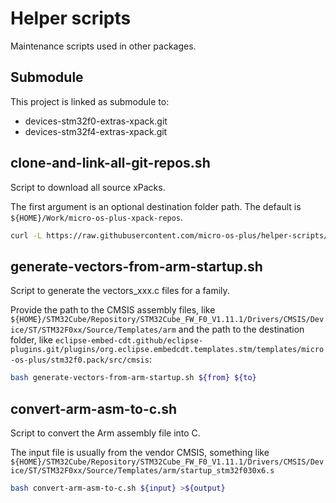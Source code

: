 
# Helper scripts

Maintenance scripts used in other packages.

## Submodule

This project is linked as submodule to:

- devices-stm32f0-extras-xpack.git
- devices-stm32f4-extras-xpack.git

## clone-and-link-all-git-repos.sh

Script to download all source xPacks.

The first argument is an optional destination folder path. The default is
`${HOME}/Work/micro-os-plus-xpack-repos`.

```sh
curl -L https://raw.githubusercontent.com/micro-os-plus/helper-scripts/main/clone-and-link-all-git-repos.sh | bash - 
```

## generate-vectors-from-arm-startup.sh

Script to generate the vectors_xxx.c files for a family.

Provide the path to the CMSIS assembly files, like
`${HOME}/STM32Cube/Repository/STM32Cube_FW_F0_V1.11.1/Drivers/CMSIS/Device/ST/STM32F0xx/Source/Templates/arm`
and the path to the destination folder, like
`eclipse-embed-cdt.github/eclipse-plugins.git/plugins/org.eclipse.embedcdt.templates.stm/templates/micro-os-plus/stm32f0.pack/src/cmsis`:

```bash
bash generate-vectors-from-arm-startup.sh ${from} ${to}
```

## convert-arm-asm-to-c.sh

Script to convert the Arm assembly file into C.

The input file is usually from the vendor CMSIS, something like `${HOME}/STM32Cube/Repository/STM32Cube_FW_F0_V1.11.1/Drivers/CMSIS/Device/ST/STM32F0xx/Source/Templates/arm/startup_stm32f030x6.s`

```bash
bash convert-arm-asm-to-c.sh ${input} >${output}
```

